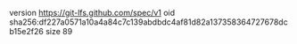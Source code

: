 version https://git-lfs.github.com/spec/v1
oid sha256:df227a0571a10a4a84c7c139abdbdc4af81d82a137358364727678dcb15e2f26
size 89
